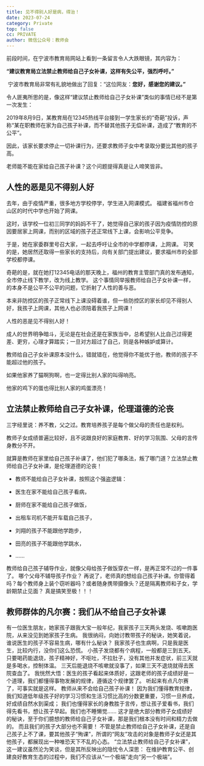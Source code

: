 ```yaml
---
title: 见不得别人好是病，得治！
date: 2023-07-24
category: Private
top: false
cc: PRIVATE
author: 微信公众号：教师会
---
```


前段时间，在宁波市教育局网站上看到一条留言令人大跌眼镜，其内容为：

**“建议教育局立法禁止教师给自己子女补课，这样有失公平，强烈呼吁。”**

 宁波市教育局非常有礼貌地做出了回复：“这位网友：**您好，感谢您的建议。”**
<!--more-->
令人匪夷所思的是，像这样“建议禁止教师给自己子女补课”类似的事情已经不是第一次发生：

2019年8月9日，某教育局在12345热线平台接到一学生家长的“奇葩”投诉，声称“某在职教师在家为自己孩子补课，而不替其他孩子无偿补课，造成了“教育的不公平”。

因此，该家长要求停止一切补课行为，还要求教师子女中考录取分要比其他的孩子高。

老师能不能在家给自己孩子补课？这个问题提得真是让人啼笑皆非。

## 人性的恶是见不得别人好

去年，由于疫情严重，很多地方学校停学，学生进入网课模式。
福建省福州市仓山区的时代中学也开始了网课。

这时，该学校一位初三同学的妈妈不干了，她觉得自己家的孩子因为疫情防控的原因要居家上网课，而别的区域的孩子还正常线下上课，会影响公平竞争。

于是，她在家委群里号召大家，一起去呼吁让全市的中学都停课，上网课。 可笑的是，她居然还取得一些家长的支持后，向有关部门提出建议，要求福州市的全部学校都停课。

奇葩的是，就在她打12345电话的那天晚上，福州的教育主管部门真的发布通知，全市停止线下教学，改为线上教学。 这个事情同举报教师给自己子女补课一样，的本身不是公平不公平的问题，它折射了人性的善与恶。

本来非防控区的孩子正常线下上课没碍着谁，但一些防控区的家长却见不得别人好，我孩子上网课，其他人也必须陪着我孩子上网课！

人性的恶是见不得别人好！

成人的世界明争暗斗，无论是在社会还是在家族当中，总希望别人比自己过得更差、更穷，心理才算踏实；一旦对方超过了自己，则是各种嫉妒或算计。

教师给自己子女补课原本没什么，错就错在，他觉得你不能优于他，教师的孩子不能超过他的孩子。

如果他家养了猫啊狗啊，也一定得比别人家的叫得响亮。

他家的鸡下的蛋也得比别人家的鸡蛋漂亮！

## 立法禁止教师给自己子女补课，伦理道德的沦丧

三字经里说：养不教，父之过。教育培养孩子是每个做父母的责任也是权利。

教师子女成绩普遍比较好，且不说跟良好的家庭教育、好的学习氛围、父母的言传身教分不开。

就算是教师在家里给自己孩子补课了，他们犯了哪条法，叛了哪门道？立法禁止教师给自己子女补课，是伦理道德的沦丧！
 
* 教师不能给自己子女补课，按照这个强盗逻辑：

 * 医生在家不能给自己孩子看病，
 
 * 厨师在家不能给自己孩子做饭，
 
 * 出租车司机不能开车载自己孩子，
 
 * 刘翔的孩子不能跟他学跑步，
 
 * 田亮的孩子不能跟他学跳水，
 
 * ……

教师给自己孩子辅导作业，就像父母给孩子做饭穿衣一样，是再正常不过的一件事了。
哪个父母不辅导孩子作业？ 再说了，老师真的想给自己孩子补课。你管得着吗？每个教师身上装个窃听器吗？或者随身携带摄像头？还是隔离教师和子女，学龄期禁止见面？
真是搞笑至极！！！

## 教师群体的凡尔赛：我们从不给自己子女补课
有一位医生朋友，她家孩子跟我大宝一般年纪，我家孩子三天两头发烧、咳嗽跑医院，从来没见到她家孩子生病。
我很纳闷，向她讨教带孩子的秘诀，她笑着说，谁说医生的孩子不容易生病，哪有什么秘诀？
我家孩子也生病啊，只是我是医生，比较内行，没你们这么恐慌。
小孩子发烧都有个病程，一般都是三到五天。
只要喝药能退烧，孩子精神好，不呕吐，不拉肚子，没有其他并发症状，前三天就是多喝水，控制体温。
三天后能退烧不咳嗽就没事了，如果三天不退烧就得去医院查血了。 我恍然大悟：医生的孩子看起来体质好，这跟老师的孩子成绩好是一个道理，我们都懂得事物发展的规律，遵循这个规律罢了。
听起来有点凡尔赛了，可事实就是这样。
教师从来不会给自己孩子补课！
因为我们懂得教育规律，我们知道低年级孩子好的学习习惯和生活习惯比高的分数更重要，习惯一旦养成，好成绩自然水到渠成；
我们也懂得家长的身教胜于言传，想让孩子爱看书，我们得先看书，想让孩子早起。我们也不睡懒觉……
这才是绝大部分教师子女成绩好的秘诀，至于你们臆想的教师给自己子女补课，那是我们根本没有时间和精力去做的。
而且我们的孩子大部分也不需要！
不管是禁止教师给自己子女补课，还是自己孩子上不了课，要其他孩子“殉课”，所谓的“网友”攻击的对象是教师子女还是其他孩子，都展现出一种唯恐天下不乱的心态。
“立法禁止教师给自己子女补课”，这一建议虽然沦为笑谈，但是其所反映出的隐忧令人深思：
在维护教育公平、创建良好教育生态的过程中，我们不应该从“一个极端”走向“另一个极端”。
